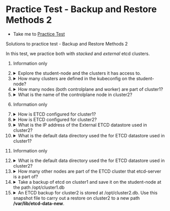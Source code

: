 # Practice Test - Backup and Restore Methods 2
  - Take me to [Practice Test](https://kodekloud.com/topic/practice-test-backup-and-restore-methods-2-2/)

Solutions to practice test - Backup and Restore Methods 2

In this test, we practice both with _stacked_ and _external_ etcd clusters.

1. Information only
1.  <details>
    <summary>Explore the student-node and the clusters it has access to.</summary>

    ```bash
    kubectl config get-contexts
    ```

    </details>
1.  <details>
    <summary>How many clusters are defined in the kubeconfig on the student-node?</summary>

    ```bash
    # get contexts and clusters in each context
    kubectl config get-contexts

    # get names of clusters
    kubectl config get-clusters

    # view details of each cluster
    kubectl config view
    ```

    > 2

    </details>
1.  <details>
    <summary>How many nodes (both controlplane and worker) are part of cluster1?</summary>

    ```bash
    kubectl config use-context cluster1
    kubectl get nodes
    ```

    > 2

    </details>
1.  <details>
    <summary>What is the name of the controlplane node in cluster2?</summary>

    ```bash
    kubectl config use-context cluster2
    kubectl get nodes
    ```

    > cluster2-controlplane

    </details>
1. Information only
1.  <details>
    <summary>How is ETCD configured for cluster1?</summary>

    ```bash
    kubectl config use-context cluster1
    kubectl get pods -n kube-system
    ```

    > From the output we can see a pod for etcd, therefore the answer is `Stacked ETCD`.
    > In a Stacked ETCD Topology the etcd storage cluster and the Kubernetes control plane share the same physical nodes. It contrasts with an External ETCD Topology, where etcd nodes are separate and dedicated only to running etcd, independent of the control plane nodes.

    </details>
1.  <details>
    <summary>How is ETCD configured for cluster2?</summary>

    ```bash
    kubectl config use-context cluster2
    kubectl get pods -n kube-system
    ```

    > From the output we can see no pod for etcd. Since no etcd is not an option for a _functioning_ cluster the answer must therefore be `External ETCD`




    </details>
1.  <details>
    <summary>What is the IP address of the External ETCD datastore used in cluster2?</summary>

    For this, we need to exampine the API server configuration

    ```bash
    kubectl config use-context cluster2
    kubectl get pods -n kube-system kube-apiserver-cluster2-controlplane -o yaml | grep etcd
    ```

    > From the output, locate `--etcd-servers`. The IP address in this line is the answer.

    </details>
1.  <details>
    <summary>What is the default data directory used the for ETCD datastore used in cluster1?</summary>

    For this, we need to examine the etcd manifest on the control plane node, and we need to find out the hostpath of its `etcd-data` volume.

    ```bash
    kubectl config use-context cluster1
    kubectl get pods -n kube-system etcd-cluster1-controlplane -o yaml
    ```

    In the output, find the `volumes` section. The host path of the volume named `etcd-data` is the answer.

    > /var/lib/etcd

    </details>
1. Information only
1.  <details>
    <summary>What is the default data directory used the for ETCD datastore used in cluster2?</summary>

    For this, we need to examine the system unit file for the etcd service. Remember that for external etcd, it is running as an operating system service.

    ```bash
    ssh etcd-server
    ```

    ```bash
    # Verify the name of the service
    systemctl list-unit-files | grep etcd

    # Using the output from above command
    systemctl cat etcd.service
    ```

    Note the comment line in the output. This tells you where the service unit file is. We are going to need to edit this file in a later question!

    From the output, locate `--data-dir`

    > /var/lib/etcd-data

    Return to the student node:

    ```bash
    exit
    ```

    </details>
1.  <details>
    <summary>How many other nodes are part of the ETCD cluster that etcd-server is a part of?</summary>

    This question is somewhat contentious. It ought not to contain the word `other`. The required answer is

    > 1

    </details>
1.  <details>
    <summary>Take a backup of etcd on cluster1 and save it on the student-node at the path /opt/cluster1.db</summary>

    For this, we need to do the backup on the control node, then pull it back to the student node.

    ```bash
    ssh cluster1-controlplane
    ```

    ```bash
    ETCDCTL_API=3 etcdctl snapshot save \
      --cacert /etc/kubernetes/pki/etcd/ca.crt \
      --cert /etc/kubernetes/pki/etcd/server.crt \
      --key /etc/kubernetes/pki/etcd/server.key \
      cluster1.db

    # Return to student node
    exit
    ```

    ```bash
    scp cluster1-controlplane:~/cluster1.db /opt/
    ```

    </details>
1.  <details>
    <summary>An ETCD backup for cluster2 is stored at /opt/cluster2.db. Use this snapshot file to carry out a restore on cluster2 to a new path <b>/var/lib/etcd-data-new</b>.</summary>

    As you recall, `cluster2` is using _external_ etcd. This means
    * `etcd` does not have to be on the control plane node of the cluster. In this case, it is not.
    * `etcd` runs as an operating system service not a pod, therefore there is no manifest file to edit. Changes are instead made to a service unit file.</br></br>

    There are several parts to this question. Let's go through them one at a time.

    1.  <details>
        <summary>Move the backup to the etcd-server node</summary>

        ```bash
        scp /opt/cluster2.db etcd-server:~/
        ```
        </details>
    1.  <details>
        <summary>Log into etcd-server node</summary>

        ```bash
        ssh etcd-server
        ```

        </details>
    1.  <details>
        <summary>Check the ownership of the current etcd-data directory</summary>

        We will need to ensure correct ownership of our restored data. We determined the location of the data directory in Q12

        ```bash
        ls -ld /var/lib/etcd-data/
        ```

        > Note that owner and group are both `etcd`
        </details>
    1.  <details>
        <summary>Do the restore</summary>

        ```bash
        ETCDCTL_API=3 etcdctl snapshot restore \
            --data-dir /var/lib/etcd-data-new \
            cluster2.db
        ```

        </details>
    1.  <details>
        <summary>Set ownership on the restored directory</summary>

        ```bash
        chown -R etcd:etcd /var/lib/etcd-data-new
        ```

        </detials>
    1.  <details>
        <summary>Reconfigure and restart etcd</summary>

        We will need the location of the service unit file which we also determined in Q12

        ```bash
        vi /etc/systemd/system/etcd.service
        ```

        Edit the `--data-dir` argument to the newly restored directory, and save.

        Finally, reload and restart the `etcd` service. Whenever you have edited a service unit file, a `daemon-reload` is required to reload the in-memory configuration of the `systemd` service.

        ```bash
        systemctl daemon-reload
        systemctl restart etcd.service
        ```

        Return to the student node:

        ```bash
        exit
        ```

        </details>
    1.  <details>
        <summary>Verify the restore</summary>

        ```bash
        kubectl config use-context cluster2
        kubectl get all -n critical
        ```

        </details>
    </details>
